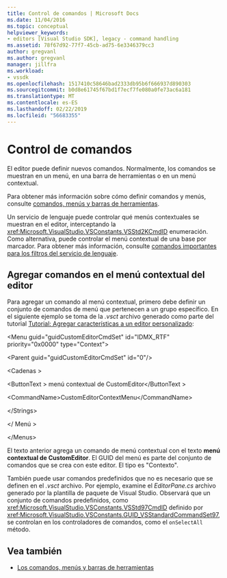 ```yaml
---
title: Control de comandos | Microsoft Docs
ms.date: 11/04/2016
ms.topic: conceptual
helpviewer_keywords:
- editors [Visual Studio SDK], legacy - command handling
ms.assetid: 78f67d92-77f7-45cb-ad75-6e3346379cc3
author: gregvanl
ms.author: gregvanl
manager: jillfra
ms.workload:
- vssdk
ms.openlocfilehash: 1517410c58646bad2333db95b6f666937d890303
ms.sourcegitcommit: b0d8e61745f67bd1f7ecf7fe080a0fe73ac6a181
ms.translationtype: MT
ms.contentlocale: es-ES
ms.lasthandoff: 02/22/2019
ms.locfileid: "56683355"
---
```

# <a name="command-handling"></a>Control de comandos
El editor puede definir nuevos comandos. Normalmente, los comandos se muestran en un menú, en una barra de herramientas o en un menú contextual.

 Para obtener más información sobre cómo definir comandos y menús, consulte [comandos, menús y barras de herramientas](../extensibility/internals/commands-menus-and-toolbars.md).

 Un servicio de lenguaje puede controlar qué menús contextuales se muestran en el editor, interceptando la <xref:Microsoft.VisualStudio.VSConstants.VSStd2KCmdID> enumeración. Como alternativa, puede controlar el menú contextual de una base por marcador. Para obtener más información, consulte [comandos importantes para los filtros del servicio de lenguaje](../extensibility/internals/important-commands-for-language-service-filters.md).

## <a name="add-commands-to-the-editor-context-menu"></a>Agregar comandos en el menú contextual del editor
 Para agregar un comando al menú contextual, primero debe definir un conjunto de comandos de menú que pertenecen a un grupo específico. En el siguiente ejemplo se toma de la *.vsct* archivo generado como parte del tutorial [Tutorial: Agregar características a un editor personalizado](../extensibility/walkthrough-adding-features-to-a-custom-editor.md):

 \<Menu guid="guidCustomEditorCmdSet" id="IDMX_RTF" priority="0x0000" type="Context">

 \<Parent guid="guidCustomEditorCmdSet" id="0"/>

 \<Cadenas >

 \<ButtonText > menú contextual de CustomEditor\</ButtonText >

 \<CommandName>CustomEditorContextMenu\</CommandName>

 \</Strings>

 \</ Menú >

 \</Menus>

 El texto anterior agrega un comando de menú contextual con el texto **menú contextual de CustomEditor**. El GUID del menú es parte del conjunto de comandos que se crea con este editor. El tipo es "Contexto".

 También puede usar comandos predefinidos que no es necesario que se definen en el *.vsct* archivo. Por ejemplo, examine el *EditorPane.cs* archivo generado por la plantilla de paquete de Visual Studio. Observará que un conjunto de comandos predefinidos, como <xref:Microsoft.VisualStudio.VSConstants.VSStd97CmdID> definido por <xref:Microsoft.VisualStudio.VSConstants.GUID_VSStandardCommandSet97>, se controlan en los controladores de comandos, como el `onSelectAll` método.

## <a name="see-also"></a>Vea también
- [Los comandos, menús y barras de herramientas](../extensibility/internals/commands-menus-and-toolbars.md)